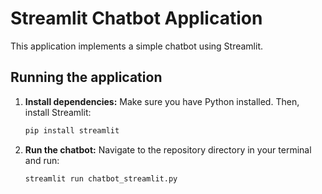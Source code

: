 # Streamlit Chatbot Application

This application implements a simple chatbot using Streamlit.

## Running the application

1.  **Install dependencies:**
    Make sure you have Python installed. Then, install Streamlit:
    ```bash
    pip install streamlit
    ```

2.  **Run the chatbot:**
    Navigate to the repository directory in your terminal and run:
    ```bash
    streamlit run chatbot_streamlit.py
    ```
